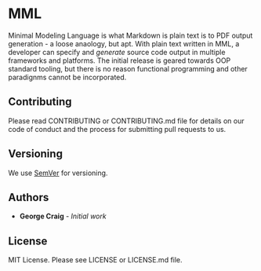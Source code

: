 # MML

Minimal Modeling Language is what Markdown is plain text is to PDF output generation - a loose anaology, but apt. With plain text written in MML, a developer can specify and *generate* source code output in multiple frameworks and platforms. The initial release is geared towards OOP standard tooling, but there is no reason functional programming and other paradignms cannot be incorporated. 

## Contributing

Please read CONTRIBUTING or CONTRIBUTING.md file for details on our code of conduct and the process for submitting pull requests to us.

## Versioning

We use [SemVer](http://semver.org/) for versioning. 

## Authors

* **George Craig** - *Initial work*

## License

MIT License. Please see LICENSE or LICENSE.md file.
